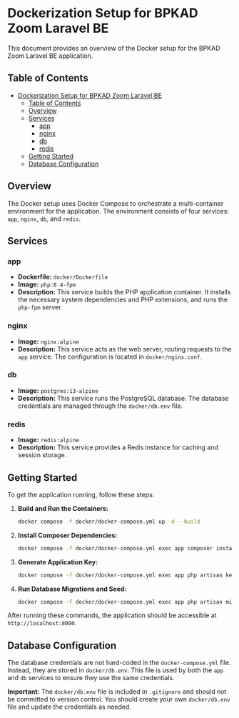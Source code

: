 # Dockerization Setup for BPKAD Zoom Laravel BE

This document provides an overview of the Docker setup for the BPKAD Zoom Laravel BE application.

## Table of Contents

- [Dockerization Setup for BPKAD Zoom Laravel BE](#dockerization-setup-for-bpkad-zoom-laravel-be)
  - [Table of Contents](#table-of-contents)
  - [Overview](#overview)
  - [Services](#services)
    - [app](#app)
    - [nginx](#nginx)
    - [db](#db)
    - [redis](#redis)
  - [Getting Started](#getting-started)
  - [Database Configuration](#database-configuration)

## Overview

The Docker setup uses Docker Compose to orchestrate a multi-container environment for the application. The environment consists of four services: `app`, `nginx`, `db`, and `redis`.

## Services

### app

-   **Dockerfile:** `docker/Dockerfile`
-   **Image:** `php:8.4-fpm`
-   **Description:** This service builds the PHP application container. It installs the necessary system dependencies and PHP extensions, and runs the `php-fpm` server.

### nginx

-   **Image:** `nginx:alpine`
-   **Description:** This service acts as the web server, routing requests to the `app` service. The configuration is located in `docker/nginx.conf`.

### db

-   **Image:** `postgres:13-alpine`
-   **Description:** This service runs the PostgreSQL database. The database credentials are managed through the `docker/db.env` file.

### redis

-   **Image:** `redis:alpine`
-   **Description:** This service provides a Redis instance for caching and session storage.

## Getting Started

To get the application running, follow these steps:

1.  **Build and Run the Containers:**
    ```bash
    docker compose -f docker/docker-compose.yml up -d --build
    ```

2.  **Install Composer Dependencies:**
    ```bash
    docker compose -f docker/docker-compose.yml exec app composer install
    ```

3.  **Generate Application Key:**
    ```bash
    docker compose -f docker/docker-compose.yml exec app php artisan key:generate
    ```

4.  **Run Database Migrations and Seed:**
    ```bash
    docker compose -f docker/docker-compose.yml exec app php artisan migrate --seed
    ```

After running these commands, the application should be accessible at `http://localhost:8000`.

## Database Configuration

The database credentials are not hard-coded in the `docker-compose.yml` file. Instead, they are stored in `docker/db.env`. This file is used by both the `app` and `db` services to ensure they use the same credentials.

**Important:** The `docker/db.env` file is included in `.gitignore` and should not be committed to version control. You should create your own `docker/db.env` file and update the credentials as needed.

